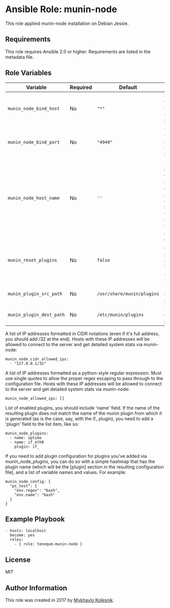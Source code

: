 # Ansible Role: munin-node

This role applied munin-node installation on Debian Jessie.

## Requirements

This role requires Ansible 2.0 or higher. Requirements are listed in the metadata file.

## Role Variables

| Variable | Required | Default | Comments |
|----------|----------|---------|----------|
| `munin_node_bind_host` | No | `"*"` | Host to which munin-node will bind. |
| `munin_node_bind_port` | No | `"4949"` | Port to which munin-node will bind. |
| `munin_node_host_name` | No | `''` | Set this explicitly if the munin master doesn't report the correct hostname when telnetting in to munin-node. |
| `munin_reset_plugins` | No | `false` | Whether to delete all previous plugins before adding new symlinks. |
| `munin_plugin_src_path` | No | `/usr/share/munin/plugins` | Source of munin plugins. |
| `munin_plugin_dest_path` | No | `/etc/munin/plugins` | Destinations of munin plugins. |

A list of IP addresses formatted in CIDR notations (even if it's full address, you should add /32 at the end). Hosts with these IP addresses will be allowed to connect to the server and get detailed system stats via munin-node:
```
munin_node_cidr_allowed_ips:
  - "127.0.0.1/32"
```
A list of IP addresses formatted as a python-style regular expression. Must use single quotes to allow the proper regex escaping to pass through to the configuration file. Hosts with these IP addresses will be allowed to connect to the server and get detailed system stats via munin-node:
```
munin_node_allowed_ips: []
```
List of enabled plugins, you should include 'name' field. If the name of the resulting plugin does not match the name of the munin plugin from which it is generated (as is the case, say, with the if_ plugin), you need to add a 'plugin' field to the list item, like so:
```
munin_node_plugins:
  - name: uptime
  - name: if_eth0
    plugin: if_
```
If you need to add plugin configuration for plugins you've added via munin_node_plugins, you can do so with a simple hashmap that has the plugin name (which will be the [plugin] section in the resulting configuration file), and a list of variable names and values. For example:
```
munin_node_config: {
  "ps_test": {
    "env.regex": "bash",
    "env.name": "bash"
  }
}
```

Example Playbook
----------------
```
- hosts: localhost
  become: yes
  roles:
    - { role: tenequm.munin-node }
```
License
-------
MIT

Author Information
------------------
This role was created in 2017 by [Mykhaylo Kolesnik](http://github.com/tenequm).
